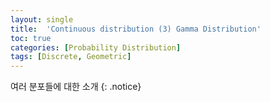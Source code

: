 ```yaml
---
layout: single
title:  'Continuous distribution (3) Gamma Distribution'
toc: true
categories: [Probability Distribution]
tags: [Discrete, Geometric]
---
```


여러 분포들에 대한 소개
{: .notice}